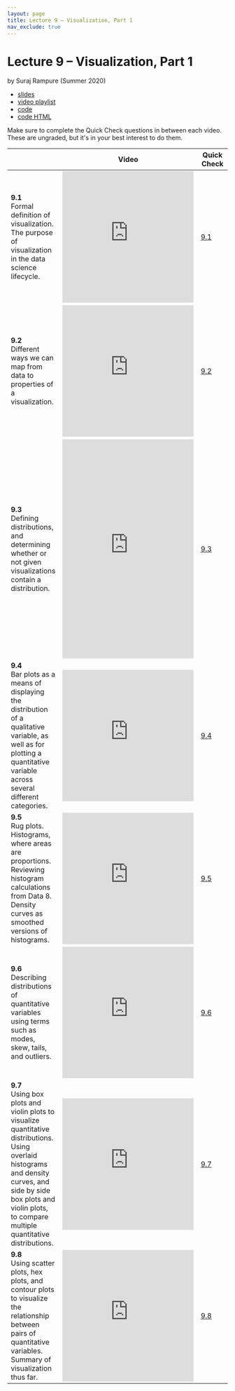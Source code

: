 ```yaml
---
layout: page
title: Lecture 9 – Visualization, Part 1
nav_exclude: true
---
```


# Lecture 9 – Visualization, Part 1

by Suraj Rampure (Summer 2020)

- [slides](https://docs.google.com/presentation/d/1TpwM15CBB0_jDMBH3cxeZFW69y-6yg9IIVHKrEoEPf4/edit#slide=id.p)
- [video playlist](https://www.youtube.com/playlist?list=PLQCcNQgUcDfoRWEe4n1MysJx3zCO5GwGi)
- [code](https://data100.datahub.berkeley.edu/hub/user-redirect/git-sync?repo=https://github.com/DS-100/su20&subPath=lecture/lec09/)
- [code HTML](../../resources/assets/lectures/lec09/lec09.html)

Make sure to complete the Quick Check questions in between each video. These are ungraded, but it's in your best interest to do them.

<table>
<colgroup>
<col style="width: 25%" />
<col style="width: 25%" />
<col style="width: 25%" />
</colgroup>
<thead>
<tr class="header">
<th></th>
<th>Video</th>
<th>Quick Check</th>
</tr>
</thead>
<tbody>
<tr>
<td><strong>9.1</strong> <br>Formal definition of visualization. The purpose of visualization in the data science lifecycle.</td>
<td><iframe width="300" height="300" height src="https://youtube.com/embed/CFAmZPMvkxQ" frameborder="0" allow="accelerometer; autoplay; encrypted-media; gyroscope; picture-in-picture" allowfullscreen></iframe></td>
<td><a href="https://docs.google.com/forms/d/e/1FAIpQLSdXwxwx6JEjqys3EcjadBoMCMGUH9OSc3MJbzWOB34e9uEPjg/viewform" target="\_blank">9.1</a></td>
</tr>
<tr>
<td><strong>9.2</strong> <br>Different ways we can map from data to properties of a visualization.</td>
<td><iframe width="300" height="300" height src="https://youtube.com/embed/f1vjHpvEYLY" frameborder="0" allow="accelerometer; autoplay; encrypted-media; gyroscope; picture-in-picture" allowfullscreen></iframe></td>
<td><a href="https://docs.google.com/forms/d/e/1FAIpQLSdPXEUEla8m77mDkO04t9n-suMpdxU7pOvxR3tlW3sYIsFG4g/viewform" target="\_blank">9.2</a></td>
</tr>
<tr>
<td><strong>9.3</strong> <br>Defining distributions, and determining whether or not given visualizations contain a distribution.</td>
<td><iframe width="300" height="500" height src="https://youtube.com/embed/027kNDS-xw8" frameborder="0" allow="accelerometer; autoplay; encrypted-media; gyroscope; picture-in-picture" allowfullscreen></iframe></td>
<td><a href="https://docs.google.com/forms/d/e/1FAIpQLSfmpKWlPEOAke8LSzxe6VJvEbct-_qzNZMdlv7zSc-y_9wM3Q/viewform" target="\_blank">9.3</a></td>
</tr>
<tr>
<td><strong>9.4</strong> <br>Bar plots as a means of displaying the distribution of a qualitative variable, as well as for plotting a quantitative variable across several different categories.</td>
<td><iframe width="300" height="300" height src="https://youtube.com/embed/tf7V7b4J9hs" frameborder="0" allow="accelerometer; autoplay; encrypted-media; gyroscope; picture-in-picture" allowfullscreen></iframe></td>
<td><a href="https://docs.google.com/forms/d/e/1FAIpQLScT9JtJvCjyfOZDHO1dqPjGFWHF_RGqUuDXI4yPgW5WL7jx5Q/viewform" target="\_blank">9.4</a></td>
</tr>
<tr>
<td><strong>9.5</strong> <br>Rug plots. Histograms, where areas are proportions. Reviewing histogram calculations from Data 8. Density curves as smoothed versions of histograms.</td>
<td><iframe width="300" height="300" height src="https://youtube.com/embed/vpDpB2v9rWo" frameborder="0" allow="accelerometer; autoplay; encrypted-media; gyroscope; picture-in-picture" allowfullscreen></iframe></td>
<td><a href="https://docs.google.com/forms/d/e/1FAIpQLScGf7TZDFn4fG_v-_f9MiyuyWkwlpJI-ip5qLq4-NJmsog0pw/viewform" target="\_blank">9.5</a></td>
</tr>
<tr>
<td><strong>9.6</strong> <br>Describing distributions of quantitative variables using terms such as modes, skew, tails, and outliers.</td>
<td><iframe width="300" height="300" height src="https://youtube.com/embed/43fz5L-8BT0" frameborder="0" allow="accelerometer; autoplay; encrypted-media; gyroscope; picture-in-picture" allowfullscreen></iframe></td>
<td><a href="https://docs.google.com/forms/d/e/1FAIpQLSeMrkGPweXW46ehJsrHs7bluqB0zKtxBjjLHzsZ4IXWJrKqGA/viewform" target="\_blank">9.6</a></td>
</tr>
<tr>
<td><strong>9.7</strong> <br>Using box plots and violin plots to visualize quantitative distributions. Using overlaid histograms and density curves, and side by side box plots and violin plots, to compare multiple quantitative distributions.</td>
<td><iframe width="300" height="300" height src="https://youtube.com/embed/sDZSljMKkPw" frameborder="0" allow="accelerometer; autoplay; encrypted-media; gyroscope; picture-in-picture" allowfullscreen></iframe></td>
<td><a href="https://docs.google.com/forms/d/e/1FAIpQLSe_7ApHY-gR3jdstrTEcyQanpkxaDncAF9OkBk5sQ0ESQ2I6g/viewform" target="\_blank">9.7</a></td>
</tr>
<tr>
<td><strong>9.8</strong> <br>Using scatter plots, hex plots, and contour plots to visualize the relationship between pairs of quantitative variables. Summary of visualization thus far.</td>
<td><iframe width="300" height="300" height src="https://youtube.com/embed/Ty3hzmk8FIo" frameborder="0" allow="accelerometer; autoplay; encrypted-media; gyroscope; picture-in-picture" allowfullscreen></iframe></td>
<td><a href="https://docs.google.com/forms/d/e/1FAIpQLSerEgsciFtUUciH4Qs90BOV2XAPwHmyZpTnJKuJLH3tpsGCig/viewform" target="\_blank">9.8</a></td>
</tr>
